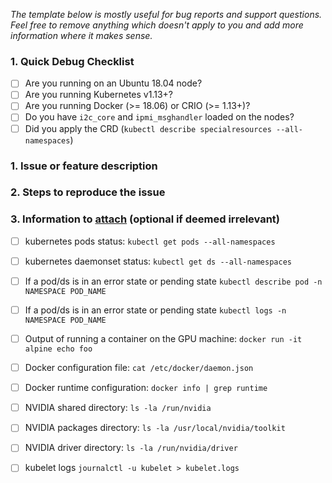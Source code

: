 _The template below is mostly useful for bug reports and support questions. Feel free to remove anything which doesn't apply to you and add more information where it makes sense._

### 1. Quick Debug Checklist
- [ ] Are you running on an Ubuntu 18.04 node?
- [ ] Are you running Kubernetes v1.13+?
- [ ] Are you running Docker (>= 18.06) or CRIO (>= 1.13+)?
- [ ] Do you have `i2c_core` and `ipmi_msghandler` loaded on the nodes?
- [ ] Did you apply the CRD (`kubectl describe specialresources --all-namespaces`)

### 1. Issue or feature description

### 2. Steps to reproduce the issue

### 3. Information to [attach](https://help.github.com/articles/file-attachments-on-issues-and-pull-requests/) (optional if deemed irrelevant)

 - [ ] kubernetes pods status: `kubectl get pods --all-namespaces`
 - [ ] kubernetes daemonset status: `kubectl get ds --all-namespaces`
 - [ ] If a pod/ds is in an error state or pending state `kubectl describe pod -n NAMESPACE POD_NAME`
 - [ ] If a pod/ds is in an error state or pending state `kubectl logs -n NAMESPACE POD_NAME`

 - [ ] Output of running a container on the GPU machine: `docker run -it alpine echo foo`
 - [ ] Docker configuration file: `cat /etc/docker/daemon.json`
 - [ ] Docker runtime configuration: `docker info | grep runtime`

 - [ ] NVIDIA shared directory: `ls -la /run/nvidia`
 - [ ] NVIDIA packages directory: `ls -la /usr/local/nvidia/toolkit`
 - [ ] NVIDIA driver directory: `ls -la /run/nvidia/driver`
 - [ ] kubelet logs `journalctl -u kubelet > kubelet.logs`
